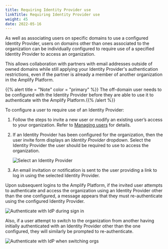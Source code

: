 ```yaml
---
title: Requiring Identity Provider use
linkTitle: Requiring Identity Provider use
weight: 45
date: 2022-05-16
---
```


As well as associating users on specific domains to use a configured Identity Provider, users on domains other than ones associated to the organization can be individually configured to require use of a specified Identity Provider to access an organization.

This allows collaboration with partners with email addresses outside of owned domains while still applying your Identity Provider's authentication restrictions, even if the partner is already a member of another organization in the Amplify Platform.

{{% alert title = "Note" color = "primary" %}} The off-domain user needs to be configured with the Identity Provider before they are able to use it to authenticate with the Amplify Platform.{{% /alert %}}

To configure a user to require use of an Identity Provider:

1. Follow the steps to invite a new user or modify an existing user’s access to your organization. Refer to [Managing users](/docs/management_guide/organizations/managing_organizations/#managing-users) for details.
2. If an Identity Provider has been configured for the organization, then the user invite form displays an *Identity Provider* dropdown. Select the Identity Provider the user should be required to use to access the organization.

    ![Select an Identity Provider](/Images/idp_new_user_form.png)
    
3. An email invitation or notification is sent to the user providing a link to log in using the selected Identity Provider.

Upon subsequent logins to the Amplify Platform, if the invited user attempts to authenticate and access the organization using an Identity Provider other than the one configured, a message appears that they must re-authenticate using the configured Identity Provider.

![Authenticate with IdP during sign in](/Images/idp_signin_restricted.png)

Also, if a user attempt to switch to the organization from another having initially authenticated with an Identity Provider other than the one configured, they will similarly be prompted to re-authenticate.

![Authenticate with IdP when switching orgs](/Images/idp_switch_org_restricted.png)